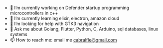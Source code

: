 - 🔭 I’m currently working on Defender startup programming microcontrollers in c++
- 🌱 I’m currently learning elixir, electron, amazon cloud
- 🤔 I’m looking for help with GTK3 navigation
- 💬 Ask me about Golang, Flutter, Python, C, Arduino, sql databases, linux systems
- 📫 How to reach me: email me cabralfle@gmail.com

